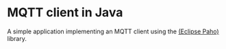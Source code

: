 # MQTT client in Java

A simple application implementing an MQTT client using the [(Eclipse Paho)](https://www.eclipse.org/paho/) library.